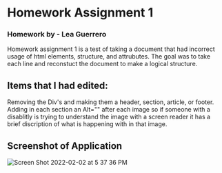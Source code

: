 # Homework Assignment 1
### Homework by - Lea Guerrero

Homework assignment 1 is a test of taking a document that had incorrect usage of html elements, structure, and attrubutes. The goal was to take each line and reconstuct the document to make a logical structure.  
## Items that I had edited: 
Removing the Div's and making them a header, section, article, or footer. 
Adding in each section an Alt="" after each image so if someone with a disablitly is trying to understand the image with a screen reader it has a brief discription of what is happening with in that image.

## Screenshot of Application
![Screen Shot 2022-02-02 at 5 37 36 PM](https://user-images.githubusercontent.com/97196262/152255968-a8ee6658-c34f-44b6-8f38-4e7ca57eb0e5.png)
